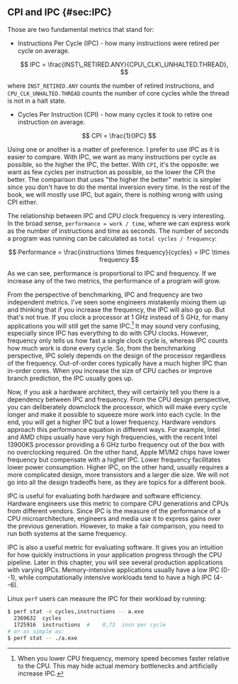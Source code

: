 

## CPI and IPC {#sec:IPC}

Those are two fundamental metrics that stand for:

* Instructions Per Cycle (IPC) - how many instructions were retired per cycle on average.

  $$
  IPC = \frac{INST\_RETIRED.ANY}{CPU\_CLK\_UNHALTED.THREAD},
  $$

where `INST_RETIRED.ANY` counts the number of retired instructions, and `CPU_CLK_UNHALTED.THREAD` counts the number of core cycles while the thread is not in a halt state.

* Cycles Per Instruction (CPI) - how many cycles it took to retire one instruction on average.

$$
CPI = \frac{1}{IPC}
$$

Using one or another is a matter of preference. I prefer to use IPC as it is easier to compare. With IPC, we want as many instructions per cycle as possible, so the higher the IPC, the better. With `CPI`, it's the opposite: we want as few cycles per instruction as possible, so the lower the CPI the better. The comparison that uses "the higher the better" metric is simpler since you don't have to do the mental inversion every time. In the rest of the book, we will mostly use IPC, but again, there is nothing wrong with using CPI either.

The relationship between IPC and CPU clock frequency is very interesting. In the broad sense, `performance = work / time`, where we can express work as the number of instructions and time as seconds. The number of seconds a program was running can be calculated as `total cycles / frequency`: 

$$
Performance = \frac{instructions \times frequency}{cycles} = IPC \times frequency
$$

As we can see, performance is proportional to IPC and frequency. If we increase any of the two metrics, the performance of a program will grow.

From the perspective of benchmarking, IPC and frequency are two independent metrics. I've seen some engineers mistakenly mixing them up and thinking that if you increase the frequency, the IPC will also go up. But that's not true. If you clock a processor at 1 GHz instead of 5 GHz, for many applications you will still get the same IPC.[^1] It may sound very confusing, especially since IPC has everything to do with CPU clocks. However, frequency only tells us how fast a single clock cycle is, whereas IPC counts how much work is done every cycle. So, from the benchmarking perspective, IPC solely depends on the design of the processor regardless of the frequency. Out-of-order cores typically have a much higher IPC than in-order cores. When you increase the size of CPU caches or improve branch prediction, the IPC usually goes up.

Now, if you ask a hardware architect, they will certainly tell you there is a dependency between IPC and frequency. From the CPU design perspective, you can deliberately downclock the processor, which will make every cycle longer and make it possible to squeeze more work into each cycle. In the end, you will get a higher IPC but a lower frequency. Hardware vendors approach this performance equation in different ways. For example, Intel and AMD chips usually have very high frequencies, with the recent Intel 13900KS processor providing a 6 GHz turbo frequency out of the box with no overclocking required. On the other hand, Apple M1/M2 chips have lower frequency but compensate with a higher IPC. Lower frequency facilitates lower power consumption. Higher IPC, on the other hand, usually requires a more complicated design, more transistors and a larger die size. We will not go into all the design tradeoffs here, as they are topics for a different book.

IPC is useful for evaluating both hardware and software efficiency. Hardware engineers use this metric to compare CPU generations and CPUs from different vendors. Since IPC is the measure of the performance of a CPU microarchitecture, engineers and media use it to express gains over the previous generation. However, to make a fair comparison, you need to run both systems at the same frequency.

IPC is also a useful metric for evaluating software. It gives you an intuition for how quickly instructions in your application progress through the CPU pipeline. Later in this chapter, you will see several production applications with varying IPCs. Memory-intensive applications usually have a low IPC (0--1), while computationally intensive workloads tend to have a high IPC (4--6).

Linux `perf` users can measure the IPC for their workload by running:

```bash
$ perf stat -e cycles,instructions -- a.exe
  2369632  cycles                               
  1725916  instructions  #    0,73  insn per cycle
# or as simple as:
$ perf stat -- ./a.exe
```

[^1]: When you lower CPU frequency, memory speed becomes faster relative to the CPU. This may hide actual memory bottlenecks and artificially increase IPC.
